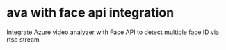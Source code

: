 # ava with face api integration
Integrate Azure video analyzer with Face API to detect multiple face ID via rtsp stream
